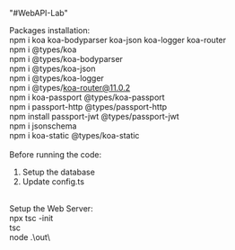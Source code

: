 "#WebAPI-Lab" 

Packages installation:<br />
npm i koa koa-bodyparser koa-json koa-logger koa-router<br />
npm i @types/koa<br />
npm i @types/koa-bodyparser<br />
npm i @types/koa-json<br />
npm i @types/koa-logger<br />
npm i @types/koa-router@11.0.2<br />
npm i koa-passport @types/koa-passport<br />
npm i passport-http @types/passport-http<br />
npm install passport-jwt @types/passport-jwt<br />
npm i jsonschema<br />
npm i koa-static @types/koa-static<br />
<br />
Before running the code:<br />
1. Setup the database<br />
2. Update config.ts<br />
<br />
Setup the Web Server:<br />
npx tsc -init<br />
tsc<br />
node .\out\<br />
